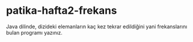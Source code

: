# patika-hafta2-frekans
Java dilinde, dizideki elemanların kaç kez tekrar edildiğini yani frekanslarını bulan programı yazınız.
